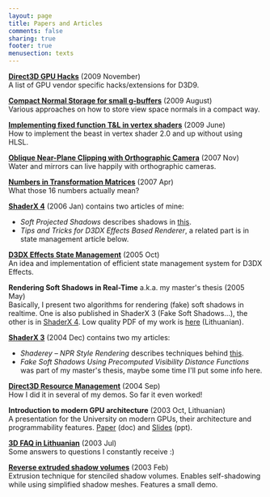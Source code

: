 ```yaml
---
layout: page
title: Papers and Articles
comments: false
sharing: true
footer: true
menusection: texts
---
```


[**Direct3D GPU Hacks**](/texts/D3D9GPUHacks.html) (2009 November)<br/>
A list of GPU vendor specific hacks/extensions for D3D9.

[**Compact Normal Storage for small g-buffers**](/texts/CompactNormalStorage.html) (2009 August)<br/>
Various approaches on how to store view space normals in a compact way.

[**Implementing fixed function T&L in vertex shaders**](/texts/VertexShaderTnL.html) (2009 June)<br/>
How to implement the beast in vertex shader 2.0 and up without using HLSL.

[**Oblique Near-Plane Clipping with Orthographic Camera**](/texts/obliqueortho.html) (2007 Nov)<br>
Water and mirrors can live happily with orthographic cameras.

[**Numbers in Transformation Matrices**](/texts/matrices.html) (2007 Apr)<br>
What those 16 numbers actually mean?


[**ShaderX 4**][shaderx4] (2006 Jan) contains two articles of mine:

* _Soft Projected Shadows_ describes shadows in [this](/projInoutside.html).
* _Tips and Tricks for D3DX Effects Based Renderer_, a related part is in state management article below.

[**D3DX Effects State Management**](/texts/d3dx_fx_states.html) (2005 Oct)<br>
An idea and implementation of efficient state management system for D3DX Effects.

**Rendering Soft Shadows in Real-Time** a.k.a. my master's thesis (2005 May)<br/>
Basically, I present two algorithms for rendering (fake) soft shadows in realtime. One is also published in ShaderX 3 (Fake Soft Shadows...),
the other is in [ShaderX 4][shaderx4]. Low quality PDF
of my work is [here](/texts/files/ArasPranckevicius_Magistras_low.pdf) (Lithuanian).

[**ShaderX 3**][shaderx3] (2004 Dec) contains two my articles:

* _Shaderey – NPR Style Rendering_ describes techniques behind [this](/projShaderey.html).
* _Fake Soft Shadows Using Precomputed Visibility Distance Functions_ was part of my master's thesis, maybe some time I'll put some info here.

[**Direct3D Resource Management**](/texts/d3dresources.html) (2004 Sep)<br>
How I did it in several of my demos. So far it even worked!

**Introduction to modern GPU architecture** (2003 Oct, Lithuanian)<br/>
A presentation for the University on modern GPUs, their architecture and programmability features.
[Paper](/texts/files/NeARAZ-031008-3DCards.doc) (doc) and [Slides](/texts/files/NeARAZ-031008-3DCards.ppt) (ppt).

[**3D FAQ in Lithuanian**](/texts/lt3dfaq.html) (2003 Jul)<br/>
Some answers to questions I constantly receive :)

[**Reverse extruded shadow volumes**](/texts/revext.html) (2003 Feb)<br/>
Extrusion technique for stenciled shadow volumes. Enables self-shadowing while
using simplified shadow meshes. Features a small demo.




[shaderx4]: http://www.amazon.com/gp/product/1584504250/104-3659308-1299952
[shaderx3]: http://www.amazon.com/gp/product/1584503572/104-3659308-1299952
